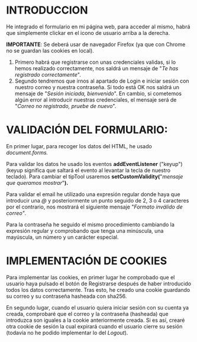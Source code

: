 # INTRODUCCION

He integrado el formulario en mi página web, para acceder al mismo, habrá que simplemente clickar en el icono de usuario arriba a la derecha.

**IMPORTANTE**: Se deberá usar de navegador Firefox (ya que con Chrome no se guardan las cookies en local). 

1. Primero habrá que registrarse con unas credenciales validas, si lo hemos realizado correctamente, nos saldrá un mensaje de &quot;_Te has registrado correctamente_&quot;.
2. Segundo tendremos que irnos al apartado de Login e iniciar sesión con nuestro correo y nuestra contraseña. Si todo está OK nos saldrá un mensaje de &quot;_Sesión iniciada, bienvenido_&quot;. En cambio, si cometemos algún error al introducir nuestras credenciales, el mensaje será de &quot;_Correo no registrado, pruebe de nuevo_&quot;.

# VALIDACIÓN DEL FORMULARIO:

En primer lugar, para recoger los datos del HTML, he usado _document.forms._

Para validar los datos he usado los eventos **addEventListener** (&quot;keyup&quot;)(keyup significa que saltará el evento al levantar la tecla de nuestro teclado). Para cambiar el tipTool usaremos **setCustomValidity(**&quot;_mensaje que queramos mostrar_&quot;**).**

Para validar el email he utilizado una expresión regular donde haya que introducir una _@_ y posteriormente un punto seguido de 2, 3 o 4 caracteres por el contrario, nos mostrará el siguiente mensaje &quot;_Formato inválido de correo&quot;_.

Para la contraseña he seguido el mismo procedimiento cambiando la expresión regular y comprobando que tenga una minúscula, una mayúscula, un número y un carácter especial.

# IMPLEMENTACIÓN DE COOKIES

Para implementar las cookies, en primer lugar he comprobado que el usuario haya pulsado el botón de Registrarse después de haber introducido todos los datos correctamente. Tras esto, he creado una cookie guardando su correo y su contraseña hasheada con sha256.

En segundo lugar, cuando el usuario quiera iniciar sesión con su cuenta ya creada, comprobaré que el correo y la contraseña (hasheada) que introduzca son iguales a la cookie anteriormente creada. Si es así, crearé otra cookie de sesión la cual expirará cuando el usuario cierre su sesión (todavía no he podido implementar lo del _Logout_).
